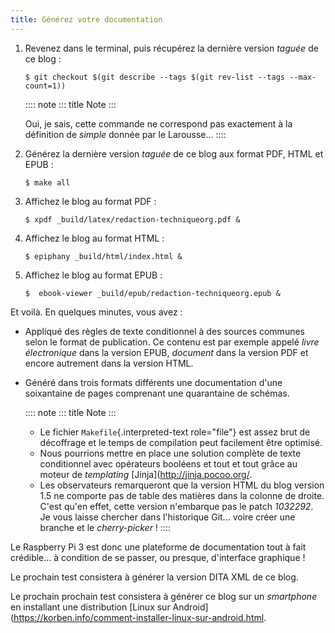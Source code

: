 ```yaml
---
title: Générez votre documentation
---
```


1.  Revenez dans le terminal, puis récupérez la dernière version
    *taguée* de ce blog :

    ``` console
    $ git checkout $(git describe --tags $(git rev-list --tags --max-count=1))
    ```

    :::: note
    ::: title
    Note
    :::

    Oui, je sais, cette commande ne correspond pas exactement à la
    définition de *simple* donnée par le Larousse...
    ::::

2.  Générez la dernière version *taguée* de ce blog aux format PDF, HTML
    et EPUB :

    ``` console
    $ make all
    ```

3.  Affichez le blog au format PDF :

    ``` console
    $ xpdf _build/latex/redaction-techniqueorg.pdf &
    ```

4.  Affichez le blog au format HTML :

    ``` console
    $ epiphany _build/html/index.html &
    ```

5.  Affichez le blog au format EPUB :

    ``` console
    $  ebook-viewer _build/epub/redaction-techniqueorg.epub &
    ```

Et voilà. En quelques minutes, vous avez :

-   Appliqué des règles de texte conditionnel à des sources communes
    selon le format de publication. Ce contenu est par exemple appelé
    *livre électronique* dans la version EPUB, *document* dans la
    version PDF et encore autrement dans la version HTML.

-   Généré dans trois formats différents une documentation d\'une
    soixantaine de pages comprenant une quarantaine de schémas.

    :::: note
    ::: title
    Note
    :::

    -   Le fichier `Makefile`{.interpreted-text role="file"} est assez
        brut de décoffrage et le temps de compilation peut facilement
        être optimisé.
    -   Nous pourrions mettre en place une solution complète de texte
        conditionnel avec opérateurs booléens et tout et tout grâce au
        moteur de *templating* \[Jinja\](<http://jinja.pocoo.org/>.
    -   Les observateurs remarqueront que la version HTML du blog
        version 1.5 ne comporte pas de table des matières dans la
        colonne de droite. C\'est qu\'en effet, cette version
        n\'embarque pas le patch *1032292*. Je vous laisse chercher dans
        l\'historique Git... voire créer une branche et le
        *cherry-picker* !
    ::::

Le Raspberry Pi 3 est donc une plateforme de documentation tout à fait
crédible... à condition de se passer, ou presque, d\'interface
graphique !

Le prochain test consistera à générer la version DITA XML de ce blog.

Le prochain prochain test consistera à générer ce blog sur un
*smartphone* en installant une distribution \[Linux sur
Android\](<https://korben.info/comment-installer-linux-sur-android.html>.
